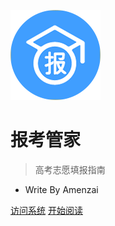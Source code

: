 ![logo](./logo.png ':size=100x100')

# 报考管家

> 高考志愿填报指南

- Write By Amenzai

<!-- 背景图片 -->

<!-- ![](_media/bg.png) -->

<!-- [GitHub](https://github.com/docsifyjs/docsify/) -->
[访问系统](https://bk.vastsum.com)
[开始阅读](/guide)

<!-- 背景色 -->
<!-- ![color](#F8F8F8) -->